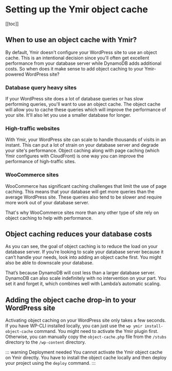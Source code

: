 # Setting up the Ymir object cache

[[toc]]

## When to use an object cache with Ymir?

By default, Ymir doesn't configure your WordPress site to use an object cache. This is an intentional decision since you'll often get excellent performance from your database server while DynamoDB adds additional costs. So when does it make sense to add object caching to your Ymir-powered WordPress site?

### Database query heavy sites

If your WordPress site does a lot of database queries or has slow performing queries, you'll want to use an object cache. The object cache will allow you to cache these queries which will improve the performance of your site. It'll also let you use a smaller database for longer.

### High-traffic websites

With Ymir, your WordPress site can scale to handle thousands of visits in an instant. This can put a lot of strain on your database server and degrade your site's performance. Object caching along with page caching (which Ymir configures with CloudFront) is one way you can improve the performance of high-traffic sites.

### WooCommerce sites

WooCommerce has significant caching challenges that limit the use of page caching. This means that your database will get more queries than the average WordPress site. These queries also tend to be slower and require more work out of your database server.

That's why WooCommerce sites more than any other type of site rely on object caching to help with performance.

## Object caching reduces your database costs

As you can see, the goal of object caching is to reduce the load on your database server. If you’re looking to scale your database server because it can’t handle your needs, look into adding an object cache first. You might also be able to downscale your database.

That’s because DynamoDB will cost less than a larger database server. DynamoDB can also scale indefinitely with no intervention on your part. You set it and forget it, which combines well with Lambda’s automatic scaling.

## Adding the object cache drop-in to your WordPress site

Activating object caching on your WordPress site only takes a few seconds. If you have WP-CLI installed locally, you can just use the `wp ymir install-object-cache` command. You might need to activate the Ymir plugin first. Otherwise, you can manually copy the `object-cache.php` file from the `/stubs` directory to the `/wp-content` directory.

::: warning Deployment needed
You cannot activate the Ymir object cache on Ymir directly. You have to install the object cache locally and then deploy your project using the `deploy` command.
:::
